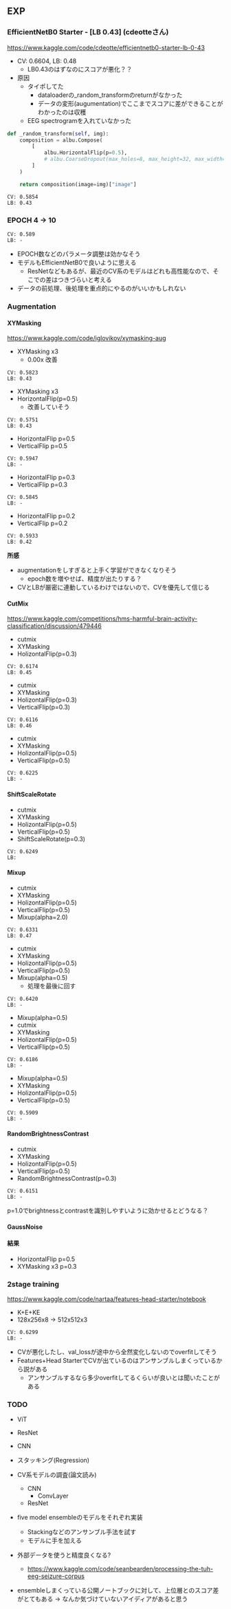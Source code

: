 ## EXP
### EfficientNetB0 Starter - [LB 0.43] (cdeotteさん)

https://www.kaggle.com/code/cdeotte/efficientnetb0-starter-lb-0-43

- CV: 0.6604, LB: 0.48
    - LB0.43のはずなのにスコアが悪化？？
- 原因
    - タイポしてた
        - dataloaderの_random_transformのreturnがなかった
        - データの変形(augumentation)でここまでスコアに差ができることがわかったのは収穫
    - EEG spectrogramを入れていなかった

```py
def _random_transform(self, img):
    composition = albu.Compose(
        [
            albu.HorizontalFlip(p=0.5),
            # albu.CoarseDropout(max_holes=8, max_height=32, max_width=32, fill_value=0, p=0.5),
        ]
    )

    return composition(image=img)["image"]
```

```
CV: 0.5854
LB: 0.43
```

### EPOCH 4 -> 10

```
CV: 0.589
LB: -
```

- EPOCH数などのパラメータ調整は効かなそう
- モデルもEfficientNetB0で良いように思える
  - ResNetなどもあるが、最近のCV系のモデルはどれも高性能なので、そこでの差はつきづらいと考える
- データの前処理、後処理を重点的にやるのがいいかもしれない

### Augmentation
#### XYMasking

https://www.kaggle.com/code/iglovikov/xymasking-aug

- XYMasking x3
    - 0.00x 改善

```
CV: 0.5823
LB: 0.43
```

- XYMasking x3
- HorizontalFlip(p=0.5)
    - 改善していそう

```
CV: 0.5751
LB: 0.43
```


- HorizontalFlip p=0.5
- VerticalFlip p=0.5

```
CV: 0.5947
LB: -
```

- HorizontalFlip p=0.3
- VerticalFlip p=0.3

```
CV: 0.5845
LB: -
```

- HorizontalFlip p=0.2
- VerticalFlip p=0.2

```
CV: 0.5933
LB: 0.42
```

**所感**
- augmentationをしすぎると上手く学習ができなくなりそう
    - epoch数を増やせば、精度が出たりする？
- CVとLBが厳密に連動しているわけではないので、CVを優先して信じる

#### CutMix

https://www.kaggle.com/competitions/hms-harmful-brain-activity-classification/discussion/479446

- cutmix
- XYMasking
- HolizontalFlip(p=0.3)

```
CV: 0.6174
LB: 0.45
```

- cutmix
- XYMasking
- HolizontalFlip(p=0.3)
- VerticalFlip(p=0.3)

```
CV: 0.6116
LB: 0.46
```

- cutmix
- XYMasking
- HolizontalFlip(p=0.5)
- VerticalFlip(p=0.5)

```
CV: 0.6225
LB: -
```

#### ShiftScaleRotate

- cutmix
- XYMasking
- HolizontalFlip(p=0.5)
- VerticalFlip(p=0.5)
- ShiftScaleRotate(p=0.3)

```
CV: 0.6249
LB:
```

#### Mixup

- cutmix
- XYMasking
- HolizontalFlip(p=0.5)
- VerticalFlip(p=0.5)
- Mixup(alpha=2.0)

```
CV: 0.6331
LB: 0.47
```

- cutmix
- XYMasking
- HolizontalFlip(p=0.5)
- VerticalFlip(p=0.5)
- Mixup(alpha=0.5)
    - 処理を最後に回す

```
CV: 0.6420
LB: -
```

- Mixup(alpha=0.5)
- cutmix
- XYMasking
- HolizontalFlip(p=0.5)
- VerticalFlip(p=0.5)

```
CV: 0.6186
LB: -
```

- Mixup(alpha=0.5)
- XYMasking
- HolizontalFlip(p=0.5)
- VerticalFlip(p=0.5)

```
CV: 0.5909
LB: -
```

#### RandomBrightnessContrast

- cutmix
- XYMasking
- HolizontalFlip(p=0.5)
- VerticalFlip(p=0.5)
- RandomBrightnessContrast(p=0.3)

```
CV: 0.6151
LB: -
```

p=1.0でbrightnessとcontrastを識別しやすいように効かせるとどうなる？

#### GaussNoise

#### 結果

- HorizontalFlip p=0.5
- XYMasking x3 p=0.3

### 2stage training

https://www.kaggle.com/code/nartaa/features-head-starter/notebook

- K+E+KE
- 128x256x8 -> 512x512x3

```
CV: 0.6299
LB: -
```

- CVが悪化したし、val_lossが途中から全然変化しないのでoverfitしてそう
- Features+Head StarterでCVが出ているのはアンサンブルしまくっているから説がある
    - アンサンブルするなら多少overfitしてるくらいが良いとは聞いたことがある

### TODO

- ViT
- ResNet
- CNN
- スタッキング(Regression)

- CV系モデルの調査(論文読み)
    - CNN
        - ConvLayer
    - ResNet

- five model ensembleのモデルをそれぞれ実装
    - Stackingなどのアンサンブル手法を試す
    - モデルに手を加える
- 外部データを使うと精度良くなる?
    - https://www.kaggle.com/code/seanbearden/processing-the-tuh-eeg-seizure-corpus

- ensembleしまくっている公開ノートブックに対して、上位層とのスコア差がとてもある
    -> なんか気づけていないアイディアがあると思う
